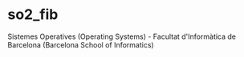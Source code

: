 # so2_fib
Sistemes Operatives (Operating Systems) - Facultat d'Informàtica de Barcelona (Barcelona School of Informatics)
